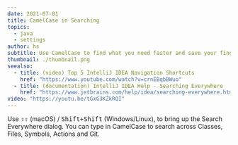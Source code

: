 ```yaml
---
date: 2021-07-01
title: CamelCase in Searching
topics:
  - java
  - settings
author: hs
subtitle: Use CamelCase to find what you need faster and save your fingers.
thumbnail: ./thumbnail.png
seealso:
  - title: (video) Top 5 IntelliJ IDEA Navigation Shortcuts
    href: "https://www.youtube.com/watch?v=crnEBqbBWuo"
  - title: (documentation) IntelliJ IDEA Help - Searching Everywhere
    href: "https://www.jetbrains.com/help/idea/searching-everywhere.html"
video: "https://youtu.be/tGxG3KZkRQI"
---
```


Use <kbd>⇧⇧</kbd> (macOS) / <kbd>Shift+Shift</kbd> (Windows/Linux), to bring up the Search Everywhere dialog. You can type in CamelCase to search across Classes, Files, Symbols, Actions and Git.
